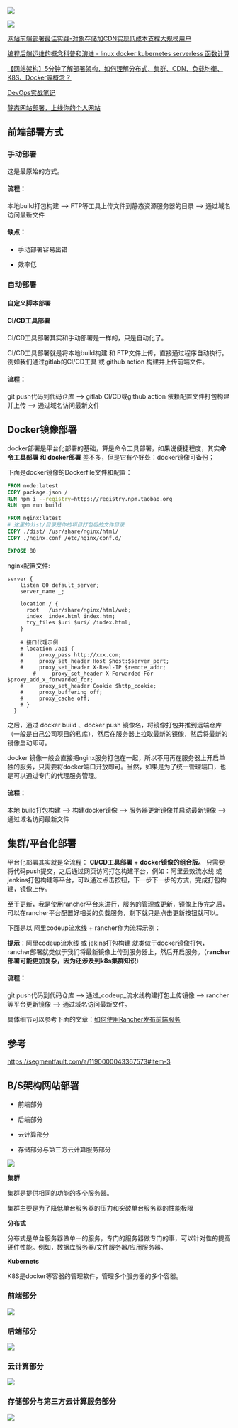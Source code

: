 <img src="assets/overview/2023-10-25-23-21-10-image.png" title="" alt="" data-align="inline">

![](assets/overview/2023-11-06-14-21-13-image.png)

![](assets/overview/2023-11-06-14-44-35-image.png)

[网站前端部署最佳实践-对象存储加CDN实现低成本支撑大规模用户](https://www.bilibili.com/video/BV1Jg4y1F7kb/?spm_id_from=333.880.my_history.page.click&vd_source=22af953ea4c09540ad1966711a2d53f0)

[编程后端运维的概念科普和演进 - linux docker kubernetes serverless 函数计算](https://www.bilibili.com/video/BV1T341137MB/?spm_id_from=333.880.my_history.page.click&vd_source=22af953ea4c09540ad1966711a2d53f0)

[【网站架构】5分钟了解部署架构，如何理解分布式、集群、CDN、负载均衡、K8S、Docker等概念？](https://www.bilibili.com/video/BV1M34y1B7H7/?spm_id_from=333.999.0.0&vd_source=22af953ea4c09540ad1966711a2d53f0)

[DevOps实战笔记](https://learn.lianglianglee.com/%E4%B8%93%E6%A0%8F/DevOps%E5%AE%9E%E6%88%98%E7%AC%94%E8%AE%B0)

[静态网站部署，上线你的个人网站](https://www.bilibili.com/video/BV17S4y1P7qH/?spm_id_from=333.337.search-card.all.click&vd_source=22af953ea4c09540ad1966711a2d53f0)

## 前端部署方式

### 手动部署

这是最原始的方式。

#### 流程：

本地build打包构建 ——> FTP等工具上传文件到静态资源服务器的目录 ——> 通过域名访问最新文件

#### 缺点：

- 手动部署容易出错

- 效率低

### 自动部署

#### 自定义脚本部署

#### CI/CD工具部署

CI/CD工具部署其实和手动部署是一样的，只是自动化了。

CI/CD工具部署就是将本地build构建 和 FTP文件上传，直接通过程序自动执行。例如我们通过gitlab的CI/CD工具 或 github action 构建并上传前端文件。

#### 流程：

git push代码到代码仓库 ——> gitlab CI/CD或github action 依赖配置文件打包构建并上传 ——> 通过域名访问最新文件

## Docker镜像部署

docker部署是平台化部署的基础，算是命令工具部署，如果说便捷程度，其实**命令工具部署 和 docker部署** 差不多，但是它有个好处：docker镜像可备份；  

下面是docker镜像的Dockerfile文件和配置：

```dockerfile
FROM node:latest
COPY package.json /
RUN npm i --registry=https://registry.npm.taobao.org
RUN npm run build

FROM nginx:latest
# 这里的dist/目录是你的项目打包后的文件目录
COPY ./dist/ /usr/share/nginx/html/
COPY ./nginx.conf /etc/nginx/conf.d/

EXPOSE 80
```

nginx配置文件:

```nginx
server {
    listen 80 default_server;
    server_name _;

    location / {
      root   /usr/share/nginx/html/web;
      index  index.html index.htm;
      try_files $uri $uri/ /index.html;
    }

    # 接口代理示例
    # location /api {
    #     proxy_pass http://xxx.com;
    #     proxy_set_header Host $host:$server_port;
    #     proxy_set_header X-Real-IP $remote_addr;
        #     proxy_set_header X-Forwarded-For $proxy_add_x_forwarded_for;
    #     proxy_set_header Cookie $http_cookie;
    #     proxy_buffering off;
    #     proxy_cache off;
    # }
  }
```

之后，通过 docker build 、docker push 镜像名，将镜像打包并推到远端仓库（一般是自己公司项目的私库），然后在服务器上拉取最新的镜像，然后将最新的镜像启动即可。

docker 镜像一般会直接把nginx服务打包在一起，所以不用再在服务器上开启单独的服务，只需要将docker端口开放即可。当然，如果是为了统一管理端口，也是可以通过专门的代理服务管理。

#### 流程：

本地 build打包构建 ——> 构建docker镜像 ——> 服务器更新镜像并启动最新镜像 ——> 通过域名访问最新文件

## 集群/平台化部署

平台化部署其实就是全流程： **CI/CD工具部署** + **docker镜像的组合版。** 只需要将代码push提交，之后通过网页访问打包构建平台，例如：阿里云效流水线 或 jenkins打包构建等平台，可以通过点击按钮，下一步下一步的方式，完成打包构建，镜像上传。

至于更新，我是使用rancher平台来进行，服务的管理或更新，镜像上传完之后，可以在rancher平台配置好相关的负载服务，剩下就只是点击更新按钮就可以。

下面是以 阿里codeup流水线 + rancher作为流程示例：

**提示**：阿里codeup流水线 或 jekins打包构建 就类似于docker镜像打包，rancher部署就类似于我们将最新镜像上传到服务器上，然后开启服务。（**rancher部署可能更加复杂，因为还涉及到k8s集群知识**）

#### 流程：

git push代码到代码仓库 ——> 通过_codeup_流水线构建打包上传镜像 ——> rancher等平台更新镜像 ——> 通过域名访问最新文件。

具体细节可以参考下面的文章：[如何使用Rancher发布前端服务](https://segmentfault.com/a/1190000044142025)

## 参考

https://segmentfault.com/a/1190000043367573#item-3

## B/S架构网站部署

- 前端部分

- 后端部分

- 云计算部分

- 存储部分与第三方云计算服务部分

![](assets/overview/2023-10-27-11-11-15-image.png)

**集群**

集群是提供相同的功能的多个服务器。

集群主要是为了降低单台服务器的压力和突破单台服务器的性能极限

**分布式**

分布式是单台服务器做单一的服务，专门的服务器做专门的事，可以针对性的提高硬件性能。例如，数据库服务器/文件服务器/应用服务器。

**Kubernets**

K8S是docker等容器的管理软件，管理多个服务器的多个容器。

### 前端部分

![](assets/overview/2023-10-27-11-01-10-image.png)

### 后端部分

![](assets/overview/2023-10-27-11-05-02-image.png)

### 云计算部分

![](assets/overview/2023-10-27-11-07-06-image.png)

### 存储部分与第三方云计算服务部分

![](assets/overview/2023-10-27-11-09-10-image.png)
